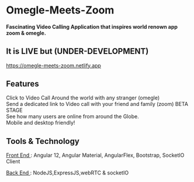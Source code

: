 # Omegle-Meets-Zoom 
#### Fascinating Video Calling Application that inspires world renown app zoom & omegle.
## It is LIVE but (UNDER-DEVELOPMENT)
https://omegle-meets-zoom.netlify.app






## Features

 Click to Video Call Around the world with any stranger (omegle)  <br>
 Send a dedicated link to Video call with your friend and family (zoom) BETA STAGE  <br>
 See how many users are online from around the Globe. <br>
 Mobile and desktop friendly! <br>

 




## Tools & Technology

 <ins> Front End </ins> :
 Angular 12,
 Angular Material,
 AngularFlex,
 Bootstrap,
 SocketIO Client


 <ins> Back End </ins> :
 NodeJS,ExpressJS,webRTC & socketIO
 
 
 
 
 
 
